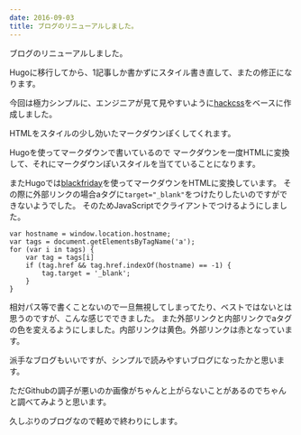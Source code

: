```yaml
---
date: 2016-09-03
title: ブログのリニューアルしました。
---
```

ブログのリニューアルしました。

Hugoに移行してから、1記事しか書かずにスタイル書き直して、またの修正になります。


今回は極力シンプルに、エンジニアが見て見やすいように[hackcss](http://hackcss.com/)をベースに作成しました。

HTMLをスタイルの少し効いたマークダウンぽくしてくれます。

Hugoを使ってマークダウンで書いているので
マークダウンを一度HTMLに変換して、それにマークダウンぽいスタイルを当てていることになります。

またHugoでは[blackfriday](https://github.com/russross/blackfriday)を使ってマークダウンをHTMLに変換しています。
その際に外部リンクの場合aタグに`target="_blank"`をつけたりしたいのですができないようでした。
そのためJavaScriptでクライアントでつけるようにしました。

```
var hostname = window.location.hostname;
var tags = document.getElementsByTagName('a');
for (var i in tags) {
    var tag = tags[i]
    if (tag.href && tag.href.indexOf(hostname) == -1) {
        tag.target = '_blank';
    }
}
```
相対パス等で書くことないので一旦無視してしまってたり、ベストではないとは思うのですが、こんな感じでできました。
また外部リンクと内部リンクでaタグの色を変えるようにしました。内部リンクは黄色。外部リンクは赤となっています。


派手なブログもいいですが、シンプルで読みやすいブログになったかと思います。

ただGithubの調子が悪いのか画像がちゃんと上がらないことがあるのでちゃんと調べてみようと思います。

久しぶりのブログなので軽めで終わりにします。


